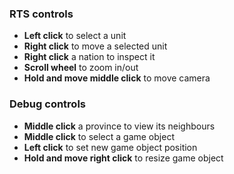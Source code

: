 ### RTS controls
* **Left click** to select a unit
* **Right click** to move a selected unit
* **Right click** a nation to inspect it
* **Scroll wheel** to zoom in/out
* **Hold and move middle click** to move camera

### Debug controls
* **Middle click** a province to view its neighbours
* **Middle click** to select a game object
* **Left click** to set new game object position
* **Hold and move right click** to resize game object